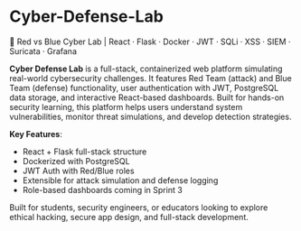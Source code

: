 # Cyber-Defense-Lab
🔐 Red vs Blue Cyber Lab | React · Flask · Docker · JWT · SQLi · XSS · SIEM · Suricata · Grafana

**Cyber Defense Lab** is a full-stack, containerized web platform simulating real-world cybersecurity challenges. It features Red Team (attack) and Blue Team (defense) functionality, user authentication with JWT, PostgreSQL data storage, and interactive React-based dashboards. Built for hands-on security learning, this platform helps users understand system vulnerabilities, monitor threat simulations, and develop detection strategies.

**Key Features**:
- React + Flask full-stack structure
- Dockerized with PostgreSQL
- JWT Auth with Red/Blue roles
- Extensible for attack simulation and defense logging
- Role-based dashboards coming in Sprint 3

Built for students, security engineers, or educators looking to explore ethical hacking, secure app design, and full-stack development.